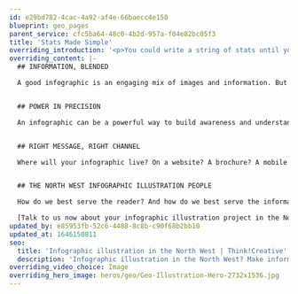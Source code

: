 ```yaml
---
id: e29bd782-4cac-4a92-af4e-66baecc4e150
blueprint: geo_pages
parent_service: cfc5ba64-48c0-4b2d-957a-f04e82bc05f3
title: 'Stats Made Simple'
overriding_introduction: '<p>You could write a string of stats until you feel you’ve proved your point. But the danger with lots of bullet points is that only the first couple will ever make their mark. So when you have a lot of informational snippets to get across and need a compelling way of doing it, choose an infographic. Our North West infographic illustrators know how to turn dry data into a powerful case.</p>'
overriding_content: |-
  ## INFORMATION, BLENDED

  A good infographic is an engaging mix of images and information. But a great infographic does more, using the data to add punch to the imagery and the imagery to elevate the data. Our North West infographic illustration team know that only when both elements work seamlessly together do you get an infographic that really delivers.


  ## POWER IN PRECISION

  An infographic can be a powerful way to build awareness and understanding – but only if the illustrations precisely serve the data. That’s why Think!Creative’s North West infographic illustration team take the time to understand what your goals are. It’s how we ensure the infographic become a true aid to understanding, not a distraction.


  ## RIGHT MESSAGE, RIGHT CHANNEL

  Where will your infographic live? On a website? A brochure? A mobile device? The channels you use to distribute your infographic will influence everything from design decisions to word counts to interactivity. So if you want a North West infographic illustration team who can make your infographics work everywhere, talk to us.


  ## THE NORTH WEST INFOGRAPHIC ILLUSTRATION PEOPLE

  How do we best serve the reader? And how do we best serve the information? When it comes down to it, those are the only two questions that matter when you’re designing an infographic. We make sure those twin objectives stay at the forefront of our minds, so the end result delivers the results you need.

  [Talk to us now about your infographic illustration project in the North West.](/contact)
updated_by: e85953fb-52c6-4488-8c8b-c90f68b2bb10
updated_at: 1646150811
seo:
  title: 'Infographic illustration in the North West | Think!Creative'
  description: 'Infographic illustration in the North West? Make information easier – with infographic design services from Think!Creative. Find us on 01253 297900'
overriding_video_choice: Image
overriding_hero_image: heros/geo/Geo-Illustration-Hero-2732x1536.jpg
---
```

